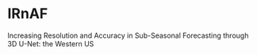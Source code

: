 # IRnAF
Increasing Resolution and Accuracy in Sub-Seasonal Forecasting through 3D U-Net: the Western US
